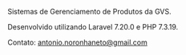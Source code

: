 Sistemas de Gerenciamento de Produtos da GVS.

Desenvolvido utilizando Laravel 7.20.0 e PHP 7.3.19.

Contato: antonio.noronhaneto@gmail.com
